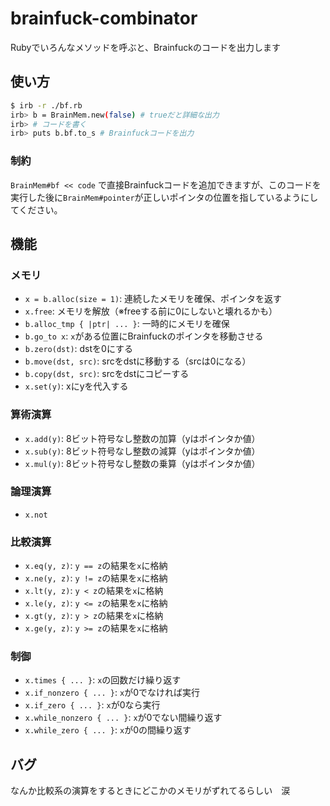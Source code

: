 # brainfuck-combinator

Rubyでいろんなメソッドを呼ぶと、Brainfuckのコードを出力します

## 使い方

```bash
$ irb -r ./bf.rb
irb> b = BrainMem.new(false) # trueだと詳細な出力
irb> # コードを書く
irb> puts b.bf.to_s # Brainfuckコードを出力
```

### 制約

`BrainMem#bf << code` で直接Brainfuckコードを追加できますが、このコードを実行した後に`BrainMem#pointer`が正しいポインタの位置を指しているようにしてください。

## 機能

### メモリ

* `x = b.alloc(size = 1)`: 連続したメモリを確保、ポインタを返す
* `x.free`: メモリを解放（※freeする前に0にしないと壊れるかも）
* `b.alloc_tmp { |ptr| ... }`: 一時的にメモリを確保
* `b.go_to x`: `x`がある位置にBrainfuckのポインタを移動させる
* `b.zero(dst)`: dstを0にする
* `b.move(dst, src)`: srcをdstに移動する（srcは0になる）
* `b.copy(dst, src)`: srcをdstにコピーする
* `x.set(y)`: xにyを代入する

### 算術演算
* `x.add(y)`: 8ビット符号なし整数の加算（yはポインタか値）
* `x.sub(y)`: 8ビット符号なし整数の減算（yはポインタか値）
* `x.mul(y)`: 8ビット符号なし整数の乗算（yはポインタか値）

### 論理演算
* `x.not`

### 比較演算
* `x.eq(y, z)`: `y == z`の結果を`x`に格納
* `x.ne(y, z)`: `y != z`の結果を`x`に格納
* `x.lt(y, z)`: `y < z`の結果を`x`に格納
* `x.le(y, z)`: `y <= z`の結果を`x`に格納
* `x.gt(y, z)`: `y > z`の結果を`x`に格納
* `x.ge(y, z)`: `y >= z`の結果を`x`に格納

### 制御
* `x.times { ... }`: `x`の回数だけ繰り返す
* `x.if_nonzero { ... }`: `x`が0でなければ実行
* `x.if_zero { ... }`: `x`が0なら実行
* `x.while_nonzero { ... }`: `x`が0でない間繰り返す
* `x.while_zero { ... }`: `x`が0の間繰り返す

## バグ

なんか比較系の演算をするときにどこかのメモリがずれてるらしい　涙
